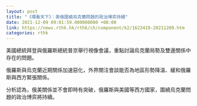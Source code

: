 ```yaml
---
layout: post
title: "《環看天下》：美俄圍繞烏克蘭問題的政治博弈持續"
date: 2021-12-09 09:01:59.000000000 +08:00
link: https://news.rthk.hk/rthk/ch/component/k2/1623419-20211209.htm
categories: rthk
---
```


美國總統拜登與俄羅斯總統普京舉行視像會議，重點討論烏克蘭局勢及雙邊關係中存在的問題。

俄羅斯與烏克蘭近期關係加速惡化，外界關注會談能否為地區形勢降溫、緩和俄羅斯與西方緊張關係。

分析認為，俄美關係並不會即時有突破，俄羅斯與美國等西方國家，圍繞烏克蘭問題的政治博弈將持續。
